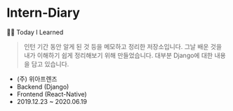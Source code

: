 # Intern-Diary
👩‍💻 Today I Learned 

> 인턴 기간 동안 알게 된 것 등을 메모하고 정리한 저장소입니다. 그날 배운 것을 내가 이해하기 쉽게 정리해보기 위해 만들었습니다. 대부분 Django에 대한 내용을 담고 있습니다.

- (주) 위아프렌즈
- Backend (Django)
- Frontend (React-Native)
- 2019.12.23 ~ 2020.06.19
